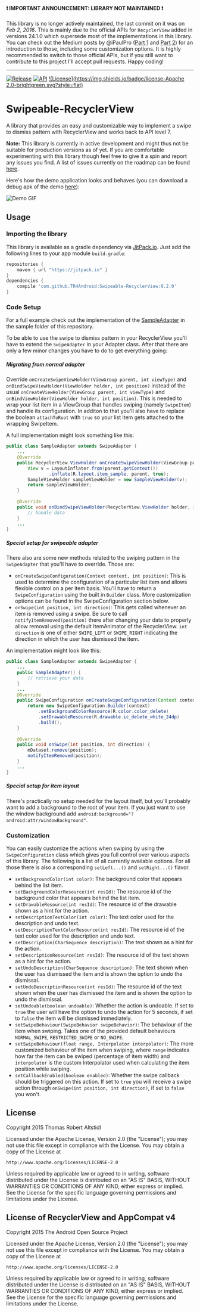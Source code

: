 #### :exclamation: IMPORTANT ANNOUNCEMENT: LIBRARY NOT MAINTAINED :exclamation:

This library is no longer actively maintained, the last commit on it was on *Feb 2, 2016*. This is mainly due to the official APIs for `RecyclerView` added in versions 24.1.0 which supersede most of the implementations in this library. You can check out the Medium posts by @iPaulPro ([Part 1](https://medium.com/@ipaulpro/drag-and-swipe-with-recyclerview-b9456d2b1aaf) and [Part 2](https://medium.com/@ipaulpro/drag-and-swipe-with-recyclerview-6a6f0c422efd)) for an introduction to those, including some customization options. It is highly recommended to switch to those official APIs, but if you still want to contribute to this project I'll accept pull requests. Happy coding!

---

[![Release](https://img.shields.io/github/release/TR4Android/Swipeable-RecyclerView.svg?label=JitPack%20Maven)](https://jitpack.io/#TR4Android/Swipeable-RecyclerView) [![API](https://img.shields.io/badge/API-7%2B-brightgreen.svg?style=flat)](https://android-arsenal.com/api?level=7) [![License](https://img.shields.io/badge/license-Apache 2.0-brightgreen.svg?style=flat)](https://github.com/TR4Android/Swipeable-RecyclerView/blob/master/LICENSE.md)

# Swipeable-RecyclerView
A library that provides an easy and customizable way to implement a swipe to dismiss pattern with RecyclerView and works back to API level 7.

**Note:** This library is currently in active development and might thus not be suitable for production versions as of yet. If you are comfortable experimenting with this library though feel free to give it a spin and report any issues you find. A list of issues currently on the roadmap can be found [here](https://github.com/TR4Android/Swipeable-RecyclerView/issues).

Here's how the demo application looks and behaves (you can download a debug apk of the demo [here](https://github.com/TR4Android/Swipeable-RecyclerView/releases/download/0.2.0/sample-debug.apk)):

![Demo GIF](https://raw.githubusercontent.com/TR4Android/Swipeable-RecyclerView/master/art/demo.gif)

## Usage
### Importing the library

This library is available as a gradle dependency via [JitPack.io](https://github.com/jitpack/jitpack.io). Just add the following lines to your app module `build.gradle`:
``` gradle
repositories { 
    maven { url "https://jitpack.io" }
}
dependencies {
    compile 'com.github.TR4Android:Swipeable-RecyclerView:0.2.0'
}
```

### Code Setup

For a full example check out the implementation of the [SampleAdapter](https://github.com/TR4Android/Swipeable-RecyclerView/blob/master/sample/src/main/java/com/tr4android/recyclerviewslideitemsample/SampleAdapter.java) in the sample folder of this repository.

To be able to use the swipe to dismiss pattern in your RecyclerView you'll have to extend the `SwipeAdapter` in your Adapter class. After that there are only a few minor changes you have to do to get everything going:

##### Migrating from normal adapter
Override `onCreateSwipeViewHolder(ViewGroup parent, int viewType)` and `onBindSwipeViewHolder(ViewHolder holder, int position)` instead of the usual `onCreateViewHolder(ViewGroup parent, int viewType)` and `onBindViewHolder(ViewHolder holder, int position)`. This is needed to wrap your list item in a ViewGroup that handles swiping (namely `SwipeItem`) and handle its configuration. In additon to that you'll also have to replace the boolean `attachToRoot` with `true` so your list item gets attached to the wrapping SwipeItem.

A full implementation might look something like this:
``` java
public class SampleAdapter extends SwipeAdapter {
    ...
    @Override
    public RecyclerView.ViewHolder onCreateSwipeViewHolder(ViewGroup parent, int i) {
        View v = LayoutInflater.from(parent.getContext())
                .inflate(R.layout.item_sample, parent, true);
        SampleViewHolder sampleViewHolder = new SampleViewHolder(v);
        return sampleViewHolder;
    }
    
    @Override
    public void onBindSwipeViewHolder(RecyclerView.ViewHolder holder, int position) {
        // handle data
    }
    ...
}
```

##### Special setup for swipeable adapter

There also are some new methods related to the swiping pattern in the `SwipeAdapter` that you'll have to override. Those are:

* `onCreateSwipeConfiguration(Context context, int position)`: This is used to determine the configuration of a particular list item and allows flexible control on a per item basis. You'll have to return a `SwipeConfiguration` using the built in `Builder` class. More customization options can be found in the SwipeConfiguration section below.
* `onSwipe(int position, int direction)`: This gets called whenever an item is removed using a swipe. Be sure to call `notifyItemRemoved(position)` there after changing your data to properly allow removal using the default ItemAnimator of the RecyclerView. `int direction` is one of either `SWIPE_LEFT` or `SWIPE_RIGHT` indicating the direction in which the user has dismissed the item.

An implementation might look like this:
``` java
public class SampleAdapter extends SwipeAdapter {
    ...
    public SampleAdapter() {
        // retrieve your data
    }
    ...
    @Override
    public SwipeConfiguration onCreateSwipeConfiguration(Context context, int position) {
        return new SwipeConfiguration.Builder(context)          
            .setBackgroundColorResource(R.color.color_delete)
            .setDrawableResource(R.drawable.ic_delete_white_24dp)
            .build();
    }
    
    @Override
    public void onSwipe(int position, int direction) {
        mDataset.remove(position);
        notifyItemRemoved(position);
    }
    ...
}
```

##### Special setup for item layout

There's practically no setup needed for the layout itself, but you'll probably want to add a background to the root of your item. If you just want to use the window background add `android:background="?android:attr/windowBackground"`.

### Customization

You can easily customize the actions when swiping by using the `SwipeConfiguration` class which gives you full control over various aspects of this library. The following is a list of all currently available options. For all those there is also a corresponding `setLeft...()` and `setRight...()` flavor.

* `setBackgroundColor(int color)`: The background color that appears behind the list item.
* `setBackgroundColorResource(int resId)`: The resource id of the background color that appears behind the list item.
* `setDrawableResource(int resId)`: The resource id of the drawable shown as a hint for the action.
* `setDescriptionTextColor(int color)`: The text color used for the description and undo text.
* `setDescriptionTextColorResource(int resId)`: The resource id of the text color used for the description and undo text.
* `setDescription(CharSequence description)`: The text shown as a hint for the action.
* `setDescriptionResource(int resId)`: The resource id of the text shown as a hint for the action.
* `setUndoDescription(CharSequence description)`: The text shown when the user has dismissed the item and is shown the option to undo the dismissal.
* `setUndoDescriptionResource(int resId)`: The resource id of the text shown when the user has dismissed the item and is shown the option to undo the dismissal.
* `setUndoable(boolean undoable)`: Whether the action is undoable. If set to `true` the user will have the option to undo the action for 5 seconds, if set to `false` the item will be dismissed immediately.
* `setSwipeBehaviour(SwipeBehavior swipeBehavior)`: The behaviour of the item when swiping. Takes one of the provided default behaviours `NORMAL_SWIPE`, `RESTRICTED_SWIPE` or `NO_SWIPE`.
* `setSwipeBehaviour(float range, Interpolator interpolator)`: The more customized behaviour of the item when swiping, where `range` indicates how far the item can be swiped (percentage of item width) and `interpolator` is the custom Interpolator used when calculating the item position while swiping.
* `setCallbackEnabled(boolean enabled)`: Whether the swipe callback should be triggered on this action. If set to `true` you will receive a swipe action through `onSwipe(int position, int direction)`, if set to `false` you won't.

## License

Copyright 2015 Thomas Robert Altstidl

Licensed under the Apache License, Version 2.0 (the "License");
you may not use this file except in compliance with the License.
You may obtain a copy of the License at

    http://www.apache.org/licenses/LICENSE-2.0

Unless required by applicable law or agreed to in writing, software
distributed under the License is distributed on an "AS IS" BASIS,
WITHOUT WARRANTIES OR CONDITIONS OF ANY KIND, either express or implied.
See the License for the specific language governing permissions and
limitations under the License.

## License of RecyclerView and AppCompat v4

Copyright 2015 The Android Open Source Project

Licensed under the Apache License, Version 2.0 (the "License");
you may not use this file except in compliance with the License.
You may obtain a copy of the License at

    http://www.apache.org/licenses/LICENSE-2.0

Unless required by applicable law or agreed to in writing, software
distributed under the License is distributed on an "AS IS" BASIS,
WITHOUT WARRANTIES OR CONDITIONS OF ANY KIND, either express or implied.
See the License for the specific language governing permissions and
limitations under the License.
